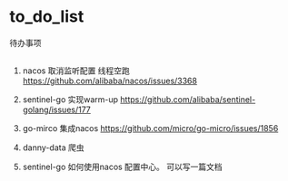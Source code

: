 # to_do_list
待办事项

##
1. nacos 取消监听配置 线程空跑
https://github.com/alibaba/nacos/issues/3368

2. sentinel-go 实现warm-up
https://github.com/alibaba/sentinel-golang/issues/177

3. go-mirco 集成nacos
https://github.com/micro/go-micro/issues/1856

4. danny-data 爬虫

5. sentinel-go 如何使用nacos 配置中心。 可以写一篇文档
